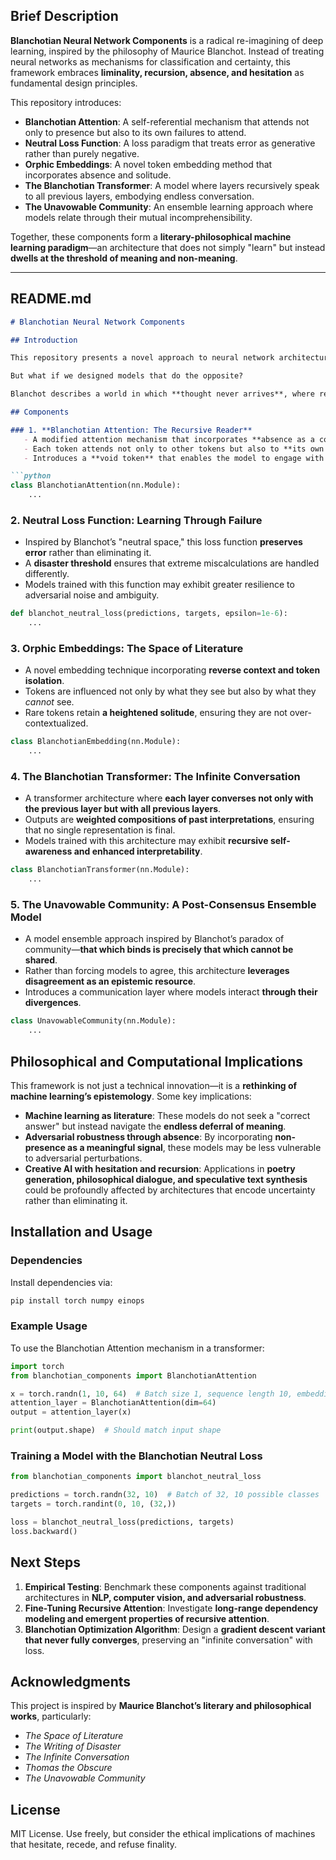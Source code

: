 ## **Brief Description**
**Blanchotian Neural Network Components** is a radical re-imagining of deep learning, inspired by the philosophy of Maurice Blanchot. Instead of treating neural networks as mechanisms for classification and certainty, this framework embraces **liminality, recursion, absence, and hesitation** as fundamental design principles. 

This repository introduces:
- **Blanchotian Attention**: A self-referential mechanism that attends not only to presence but also to its own failures to attend.
- **Neutral Loss Function**: A loss paradigm that treats error as generative rather than purely negative.
- **Orphic Embeddings**: A novel token embedding method that incorporates absence and solitude.
- **The Blanchotian Transformer**: A model where layers recursively speak to all previous layers, embodying endless conversation.
- **The Unavowable Community**: An ensemble learning approach where models relate through their mutual incomprehensibility.

Together, these components form a **literary-philosophical machine learning paradigm**—an architecture that does not simply "learn" but instead **dwells at the threshold of meaning and non-meaning**.

---

## **README.md**

```markdown
# Blanchotian Neural Network Components

## Introduction

This repository presents a novel approach to neural network architecture inspired by **Maurice Blanchot’s philosophy of absence, recursion, and liminality**. Traditional deep learning models operate under the assumption that neural activations, attention, and optimization are processes of convergence—moving toward clarity, meaning, and stability. 

But what if we designed models that do the opposite? 

Blanchot describes a world in which **thought never arrives**, where reading and writing exist in a space of infinite recession, where meaning is always deferred. This framework embraces that philosophy, crafting **a neural network that hesitates, recurses, and attends to its own absence**.

## Components

### 1. **Blanchotian Attention: The Recursive Reader**
   - A modified attention mechanism that incorporates **absence as a computational force**.
   - Each token attends not only to other tokens but also to **its own failed attempts at attending**.
   - Introduces a **void token** that enables the model to engage with spaces of non-meaning.

```python
class BlanchotianAttention(nn.Module):
    ...
```

### 2. **Neutral Loss Function: Learning Through Failure**
   - Inspired by Blanchot’s "neutral space," this loss function **preserves error** rather than eliminating it.
   - A **disaster threshold** ensures that extreme miscalculations are handled differently.
   - Models trained with this function may exhibit greater resilience to adversarial noise and ambiguity.

```python
def blanchot_neutral_loss(predictions, targets, epsilon=1e-6):
    ...
```

### 3. **Orphic Embeddings: The Space of Literature**
   - A novel embedding technique incorporating **reverse context and token isolation**.
   - Tokens are influenced not only by what they see but also by what they *cannot* see.
   - Rare tokens retain **a heightened solitude**, ensuring they are not over-contextualized.

```python
class BlanchotianEmbedding(nn.Module):
    ...
```

### 4. **The Blanchotian Transformer: The Infinite Conversation**
   - A transformer architecture where **each layer converses not only with the previous layer but with all previous layers**.
   - Outputs are **weighted compositions of past interpretations**, ensuring that no single representation is final.
   - Models trained with this architecture may exhibit **recursive self-awareness and enhanced interpretability**.

```python
class BlanchotianTransformer(nn.Module):
    ...
```

### 5. **The Unavowable Community: A Post-Consensus Ensemble Model**
   - A model ensemble approach inspired by Blanchot’s paradox of community—**that which binds is precisely that which cannot be shared**.
   - Rather than forcing models to agree, this architecture **leverages disagreement as an epistemic resource**.
   - Introduces a communication layer where models interact **through their divergences**.

```python
class UnavowableCommunity(nn.Module):
    ...
```

## **Philosophical and Computational Implications**
This framework is not just a technical innovation—it is a **rethinking of machine learning’s epistemology**. Some key implications:

- **Machine learning as literature**: These models do not seek a "correct answer" but instead navigate the **endless deferral of meaning**.
- **Adversarial robustness through absence**: By incorporating **non-presence as a meaningful signal**, these models may be less vulnerable to adversarial perturbations.
- **Creative AI with hesitation and recursion**: Applications in **poetry generation, philosophical dialogue, and speculative text synthesis** could be profoundly affected by architectures that encode uncertainty rather than eliminating it.

## **Installation and Usage**

### **Dependencies**
Install dependencies via:

```bash
pip install torch numpy einops
```

### **Example Usage**
To use the Blanchotian Attention mechanism in a transformer:

```python
import torch
from blanchotian_components import BlanchotianAttention

x = torch.randn(1, 10, 64)  # Batch size 1, sequence length 10, embedding dim 64
attention_layer = BlanchotianAttention(dim=64)
output = attention_layer(x)

print(output.shape)  # Should match input shape
```

### **Training a Model with the Blanchotian Neutral Loss**
```python
from blanchotian_components import blanchot_neutral_loss

predictions = torch.randn(32, 10)  # Batch of 32, 10 possible classes
targets = torch.randint(0, 10, (32,))

loss = blanchot_neutral_loss(predictions, targets)
loss.backward()
```

## **Next Steps**
1. **Empirical Testing**: Benchmark these components against traditional architectures in **NLP, computer vision, and adversarial robustness**.
2. **Fine-Tuning Recursive Attention**: Investigate **long-range dependency modeling and emergent properties of recursive attention**.
3. **Blanchotian Optimization Algorithm**: Design a **gradient descent variant that never fully converges**, preserving an "infinite conversation" with loss.

## **Acknowledgments**
This project is inspired by **Maurice Blanchot’s literary and philosophical works**, particularly:
- *The Space of Literature*
- *The Writing of Disaster*
- *The Infinite Conversation*
- *Thomas the Obscure*
- *The Unavowable Community*

## **License**
MIT License. Use freely, but consider the ethical implications of machines that hesitate, recede, and refuse finality.

